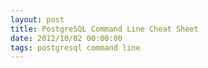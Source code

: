 ```yaml
---
layout: post
title: PostgreSQL Command Line Cheat Sheet
date: 2012/10/02 00:00:00
tags: postgresql command line
---
```


<script src="https://gist.github.com/jmeridth/f2ad6b580ae18501c538.js"></script>
